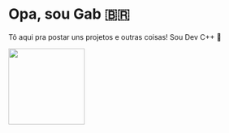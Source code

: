 # Opa, sou Gab 🇧🇷

Tô aqui pra postar uns projetos e outras coisas! Sou Dev C++ 🌳

<img src="https://img.shields.io/badge/c++-%2300599C.svg?style=plastic&logo=cplusplus&logoColor=white" width="150">
